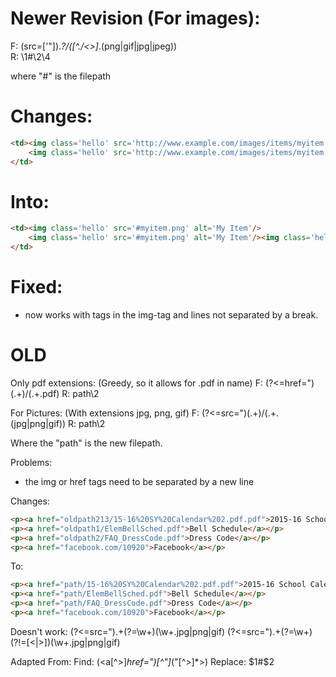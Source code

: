 # Newer Revision (For images):

F: (src=['"]).*?\/([^.\/<>]*\.(png|gif|jpg|jpeg))
<br>
R: \1#\2\4

where "#" is the filepath

# Changes:
```html
<td><img class='hello' src='http://www.example.com/images/items/myitem.png' alt='My Item'/>
    <img class='hello' src='http://www.example.com/images/items/myitem.png' alt='My Item'/><img class='hello' src='http://www.example.com/images/items/myitem.png' alt='My Item'/>
</td>
```

# Into: 
```html
<td><img class='hello' src='#myitem.png' alt='My Item'/>
    <img class='hello' src='#myitem.png' alt='My Item'/><img class='hello' src='#myitem.png' alt='My Item'/>
</td>
```

# Fixed:
- now works with tags in the img-tag and lines not separated by a break.



# OLD

Only pdf extensions: (Greedy, so it allows for .pdf in name)
F: (?<=href=")(.+)/(.+\.pdf)
R: path\2

For Pictures: (With extensions jpg, png, gif)
F: (?<=src=")(.+)/(.+\.(jpg|png|gif))
R: path\2

Where the "path" is the new filepath.

Problems:
- the img or href tags need to be separated by a new line

Changes:
```html
<p><a href="oldpath213/15-16%20SY%20Calendar%202.pdf.pdf">2015-16 School Calendar</a></p>
<p><a href="oldpath1/ElemBellSched.pdf">Bell Schedule</a></p>
<p><a href="oldpath2/FAQ_DressCode.pdf">Dress Code</a></p>
<p><a href="facebook.com/10920">Facebook</a></p>
```

To:
```html
<p><a href="path/15-16%20SY%20Calendar%202.pdf.pdf">2015-16 School Calendar</a></p>
<p><a href="path/ElemBellSched.pdf">Bell Schedule</a></p>
<p><a href="path/FAQ_DressCode.pdf">Dress Code</a></p>
<p><a href="facebook.com/10920">Facebook</a></p>
```

Doesn't work:
(?<=src=").+(?=\w+)(\w+.jpg|png|gif)
(?<=src=").+(?=\w+)(?!=[\<|\>])(\w+\.jpg|png|gif)

Adapted From:
Find: (<a[^>]*href=")[^"]*("[^>]*>)
Replace: $1#$2

